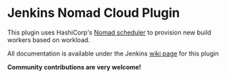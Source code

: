 Jenkins Nomad Cloud Plugin
==========================

This plugin uses HashiCorp's [Nomad scheduler](https://www.nomadproject.io/) to 
provision new build workers based on workload.

All documentation is available under the Jenkins [wiki page](https://wiki.jenkins-ci.org/display/JENKINS/Nomad+Plugin) for this plugin

**Community contributions are very welcome!**

